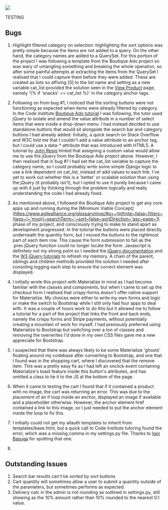 <img src="#">

TESTING

## Bugs

1. Highlight filtered category on selection: highlighting the sort options was pretty simple because the items are not added to
a query. On the other hand, the category names are added to a QuerySet. For this portion of the project I was following a template
from the Boutique Ado project so was wary of untangling something and breaking the whole operation, so after some painful attempts
at extracting the items from the QuerySet I realised that I could capture them before they were added. These are created as lists
so affixing [0] to the list name and setting as a new variable cat_list provided the solution seen in the 
[View Product](products/templates/view_product.html) page, namely '{% if 'snacks' == cat_list %}' in the category anchor tags.

2. Following on from bug #1, I noticed that the sorting buttons were not functioning as expected when items were already filtered by
category. In the Code Institute 
[Boutique Ado tutorial](https://github.com/ckz8780/boutique_ado_v1/blob/656166307e469630d09e0eb17a0d17daa440e208/products/templates/products/products.html) 
I was following, the tutor used jQuery to isolate and amend the value attribute in a number of select items that were inside a 
drop-down menu. I had instead decided to use standalone buttons that would sit alongside the search bar and category buttons I
had already added. Initially, a quick search on Stack Overflow and W3C told me that I couldn't add a value attribute to an anchor
tag, but I could use a data-* attribute that was introduced with HTML5. A tutorial by 
[John Resig](https://johnresig.com/blog/html-5-data-attributes/) hinted that assigning a custom value would allow me to use the 
jQuery from the Boutique Ado project above. However, I then realised that in bug #1 I had set the cat_list variable to capture the
category name, so I could probably write some simple Django logic to use a link dependent on cat_list, instead of add values to each
link. I've yet to work out whether this is a 'better' or scalable solution than using the jQuery (it probably isn't), but I opted 
to use it purely because I came up with it just by thinking through the problem logically and really understanding the code I had 
already fixed.

3. As mentioned above, I followed the Boutique Ado project to get any core apps up and running during the 
[Minimum Viable Concept](https://www.agilealliance.org/glossary/mvp/#q=~(infinite~false~filters~(tags~(~'mvp))~searchTerm~'~sort~false~sortDirection~'asc~page~1)
 phase of my project, and consciously trying to make to stand apart as development progressed. In the tutorial the buttons were 
 placed directly underneath the quantity form, but I moved the buttons to the  rightmost part of each item row. This cause the 
 form submission to fail as the .prev jQuery function could no longer locate the  form. Javascript is definitely not my strong 
 point so I needed the [jQuery documentation](https://api.jquery.com/siblings/) and the 
 [W3 jQuery tutorials](https://www.w3schools.com/JQuery/jquery_traversing.asp) to refresh my memory. A chain of the parent, 
 siblings and children methods provided the solution I needed after consoling logging each step to ensure the correct element 
 was displayed.

 4. I initially wrote this project with Materialize in mind as I had become familiar with the classes and components, but when I
 came to set up the checkout form I realised that crispy-forms doesn't offer native support for Materialize. My choices were either
 to write my own forms and logic or make the switch to Bootstrap while I still only had four apps to deal with. It was a couple of
 hours work to do this but it allowed me to follow a tutorial for a part of the project that links the front and back ends, namely
 the crispy forms and Stripe payments, without potentially creating a mountain of work for myself. I had previously preferred using
 Materialize to Bootstrap but switching over a ton of classes and removing the overwrites I'd done in my own CSS files gave me a new
 appreciate for Bootstrap.

 5. I suspected that there was always likely to be some Materialize 'ghosts' floating around my codebase after converting to 
 Bootstrap, and one that I found was in the shopping cart, where I discovered that the remove item. This was a pretty easy fix as I 
 had left an onclick event containing Materialize's toast feature inside this button's attributes, and has omitted a class to tie 
 it to the JS at the bottom of the page.

 6. When it came to testing the cart I found that if it contained a product with no image, the cart was returning an error. This was
 due to the placement of an if loop inside an anchor, displayed an image if available and a placeholder otherwise. However, the anchor
 element href contained a link to this image, so I just needed to put the anchor element inside the loop to fix this.

 7. I initially could not get my allauth templates to inherit from templates/base.html, but a quick call to Code Institute tutoring
 found the error, which was a missing comma in my settings.py file. Thanks to [Igor Basuga](https://github.com/bravoalpha79) for
 spotting that one.

 8. 


 ## Outstanding Issues

 1. Search bar results can't be sorted by sort buttons
 2. Cart quantity will sometimes allow a user to submit a quantity outside of the parameters, but sometimes performs as expected.
 3. Delivery calc in the admin is not rounding as outlined in settings.py, still showing as the 10% amount rather than 10% rounded to
 the nearest 0.1 value.

 
